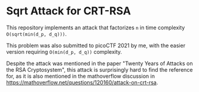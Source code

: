 # Sqrt Attack for CRT-RSA

This repository implements an attack that factorizes `n` in time complexity `O(sqrt(min(d_p, d_q)))`.

This problem was also submitted to picoCTF 2021 by me, with the easier version requiring `O(min(d_p, d_q))` complexity.

Despite the attack was mentioned in the paper "Twenty Years of Attacks on the RSA Cryptosystem", this attack is surprisingly hard to find the reference for, as it is also mentioned in the mathoverflow discussion in https://mathoverflow.net/questions/120160/attack-on-crt-rsa. 
